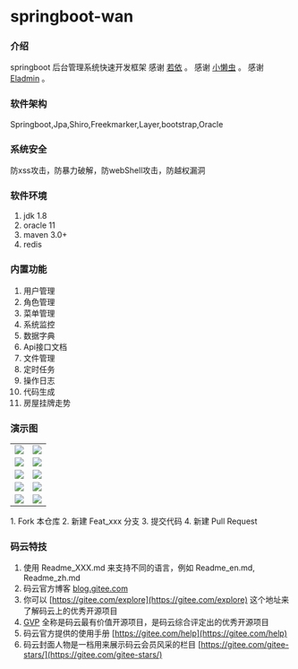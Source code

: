 # springboot-wan

### 介绍
springboot 后台管理系统快速开发框架
感谢 [若依](https://gitee.com/y_project/RuoYi.git)  。
感谢 [小懒虫](https://gitee.com/aun/Timo.git)  。
感谢 [Eladmin](https://gitee.com/elunez/eladmin.git)  。

### 软件架构
Springboot,Jpa,Shiro,Freekmarker,Layer,bootstrap,Oracle

### 系统安全
防xss攻击，防暴力破解，防webShell攻击，防越权漏洞

### 软件环境

1.  jdk 1.8
2.  oracle 11
3.  maven 3.0+
4.  redis

### 内置功能

1.  用户管理
2.  角色管理
3.  菜单管理
4.  系统监控
5.  数据字典
6.  Api接口文档
7.  文件管理
8.  定时任务
9.  操作日志
10. 代码生成
11. 房屋挂牌走势


### 演示图
<table>
    <tr>
        <td><img src="https://images.gitee.com/uploads/images/2021/0421/203157_1da0e918_5215349.jpeg"/></td>
        <td><img src="https://images.gitee.com/uploads/images/2021/0421/203635_4c0fe20b_5215349.jpeg"/></td>
    </tr>
    <tr>
        <td><img src="https://images.gitee.com/uploads/images/2021/0421/203216_65e45ac5_5215349.jpeg"/></td>
        <td><img src="https://images.gitee.com/uploads/images/2021/0421/203229_a5107d02_5215349.jpeg"/></td>
    </tr>
    <tr>
        <td><img src="https://images.gitee.com/uploads/images/2021/0421/203749_addbf1a4_5215349.jpeg"/></td>
        <td><img src="https://images.gitee.com/uploads/images/2021/0421/203822_507660f8_5215349.jpeg"/></td>
    </tr>
    <tr>
        <td><img src="https://images.gitee.com/uploads/images/2021/0421/203834_6e1ef79c_5215349.jpeg"/></td>
        <td><img src="https://images.gitee.com/uploads/images/2021/0421/203841_4a48c4fe_5215349.jpeg"/></td>
    </tr>
    <tr>
        <td><img src="https://images.gitee.com/uploads/images/2021/0421/203855_ce0c9467_5215349.jpeg"/></td>
        <td><img src="https://images.gitee.com/uploads/images/2021/0421/204139_d92a4c05_5215349.jpeg"/></td>
    </tr>
</table>
1.  Fork 本仓库
2.  新建 Feat_xxx 分支
3.  提交代码
4.  新建 Pull Request


### 码云特技

1.  使用 Readme\_XXX.md 来支持不同的语言，例如 Readme\_en.md, Readme\_zh.md
2.  码云官方博客 [blog.gitee.com](https://blog.gitee.com)
3.  你可以 [https://gitee.com/explore](https://gitee.com/explore) 这个地址来了解码云上的优秀开源项目
4.  [GVP](https://gitee.com/gvp) 全称是码云最有价值开源项目，是码云综合评定出的优秀开源项目
5.  码云官方提供的使用手册 [https://gitee.com/help](https://gitee.com/help)
6.  码云封面人物是一档用来展示码云会员风采的栏目 [https://gitee.com/gitee-stars/](https://gitee.com/gitee-stars/)
